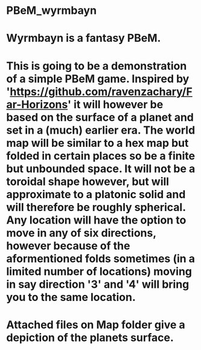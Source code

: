 # PBeM_wyrmbayn
# Wyrmbayn is a fantasy PBeM.
# This is going to be a demonstration of a simple PBeM game. Inspired by 'https://github.com/ravenzachary/Far-Horizons' it will however be based on the surface of a planet and set in a (much) earlier era. The world map will be similar to a hex map but folded in certain places so be a finite but unbounded space. It will not be a toroidal shape however, but will approximate to a platonic solid and will therefore be roughly spherical. Any location will have the option to move in any of six directions, however because of the aformentioned folds sometimes (in a limited number of locations) moving in say direction '3' and '4' will bring you to the same location.
# Attached files on Map folder give a depiction of the planets surface.
